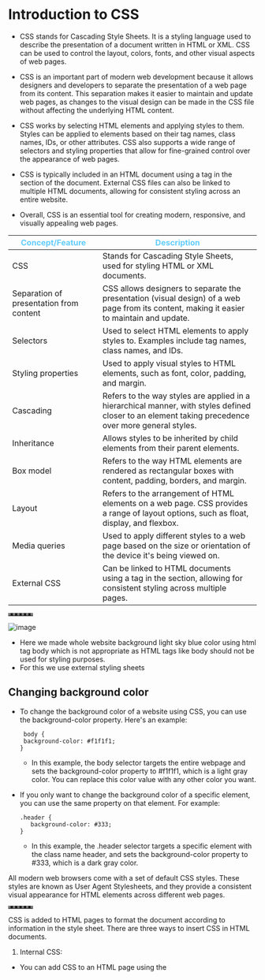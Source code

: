 # Introduction to CSS

- CSS stands for Cascading Style Sheets. It is a styling language used to describe the presentation of a document written in HTML or XML. CSS can be used to control the layout, colors, fonts, and other visual aspects of web pages.

- CSS is an important part of modern web development because it allows designers and developers to separate the presentation of a web page from its content. This separation makes it easier to maintain and update web pages, as changes to the visual design can be made in the CSS file without affecting the underlying HTML content.

- CSS works by selecting HTML elements and applying styles to them. Styles can be applied to elements based on their tag names, class names, IDs, or other attributes. CSS also supports a wide range of selectors and styling properties that allow for fine-grained control over the appearance of web pages.

- CSS is typically included in an HTML document using a <link> tag in the <head> section of the document. External CSS files can also be linked to multiple HTML documents, allowing for consistent styling across an entire website.

- Overall, CSS is an essential tool for creating modern, responsive, and visually appealing web pages.


| Concept/Feature | Description |
| --- | --- |
| CSS | Stands for Cascading Style Sheets, used for styling HTML or XML documents. |
| Separation of presentation from content | CSS allows designers to separate the presentation (visual design) of a web page from its content, making it easier to maintain and update. |
| Selectors | Used to select HTML elements to apply styles to. Examples include tag names, class names, and IDs. |
| Styling properties | Used to apply visual styles to HTML elements, such as font, color, padding, and margin. |
| Cascading | Refers to the way styles are applied in a hierarchical manner, with styles defined closer to an element taking precedence over more general styles. |
| Inheritance | Allows styles to be inherited by child elements from their parent elements. |
| Box model | Refers to the way HTML elements are rendered as rectangular boxes with content, padding, borders, and margin. |
| Layout | Refers to the arrangement of HTML elements on a web page. CSS provides a range of layout options, such as float, display, and flexbox. |
| Media queries | Used to apply different styles to a web page based on the size or orientation of the device it's being viewed on. |
| External CSS | Can be linked to HTML documents using a <link> tag in the <head> section, allowing for consistent styling across multiple pages. |

**********

![image](https://user-images.githubusercontent.com/125631878/229371302-bc9478a4-aba9-4cbb-b4a9-d0d84d76434d.png)
<br> 
- Here we made whole website background light sky blue color using html tag body which is not appropriate as HTML tags like body should not be used for styling purposes.<br> 
- For this we use external styling sheets


## Changing background color
- To change the background color of a website using CSS, you can use the background-color property. Here's an example:
   ```
    body {
    background-color: #f1f1f1;
   }
   ```
   - In this example, the body selector targets the entire webpage and sets the background-color property to #f1f1f1, which is a light gray color. You can replace this color value with any other color you want.


- If you only want to change the background color of a specific element, you can use the same property on that element. For example:
  ```
  .header {
     background-color: #333;
  }
  ``` 
  
   - In this example, the .header selector targets a specific element with the class name header, and sets the background-color property to #333, which is a dark gray color.

All modern web browsers come with a set of default CSS styles. These styles are known as User Agent Stylesheets, and they provide a consistent visual appearance for HTML elements across different web pages.

**********
   
CSS is added to HTML pages to format the document according to information in the style sheet. There are three ways to insert CSS in HTML documents.
1. Internal CSS:
- You can add CSS to an HTML page using the <style> element in the <head> section of your HTML document.
   
![image](https://user-images.githubusercontent.com/125631878/230059319-8b12a553-ee73-4f9d-88b6-63a6a65983e0.png)

- In this example, the `<style>` element is used to define a CSS rule that sets the color of the `<h1>` element to blue.   
---

2. External CSS:
 - Another way to add CSS to an HTML document is by creating an external CSS file and linking it to the HTML document using the `<link>` element in the `<head>` section of your HTML document.

HTML code:
![image](https://user-images.githubusercontent.com/125631878/230060845-14156de5-e77c-4c76-af7e-f0ea2edbd648.png)
   
CSS code:
![image](https://user-images.githubusercontent.com/125631878/230060661-c0b02f0f-19bf-4e21-9afb-cf7edb9bccca.png)

   
3. Inline CSS:
 - Finally, you can add CSS directly to an HTML element using the style attribute.

![image](https://user-images.githubusercontent.com/125631878/230061561-5926dd00-7e71-4999-8392-5ede1e3378b7.png)
   
**********



## Writing CSS code in HTML page only 
   
- Write `<sheet>` tag between `<head>` tag of html code snippet
![image](https://user-images.githubusercontent.com/125631878/229580893-b83815e7-3efb-4bdc-b372-5b69d44cf667.png)

- In order to select HTML tag, specify the name of the element you want to change (which in this case is body)
   ```
    <style>
                body {
                      background-color: #DAF5FF;
                }                           
    </style>
   ```
   ![image](https://user-images.githubusercontent.com/125631878/229371008-2f0cbd29-ee9f-47d5-810e-ea93392f73b2.png)
   
- If want to change whole horizontal rows `<hr>` color using css
     ```  
     hr {
        background-color: white;
     }
    ```
   
   Output: <br>
   ![image](https://user-images.githubusercontent.com/125631878/229371693-30219604-08bf-4cbc-895b-f8305c594bd4.png)
   

  [Note]: Instead of changing attributes of all `<hr>` in HTML we can simply do once by changing hr attribute in `<style>` tag inside `<head>` tag

   
 
   # Default CSS in browser 
     Most modern web browsers come with default CSS styles that are applied to HTML elements unless overridden by custom styles. The default styles may vary slightly between different browsers, 
   
   | CSS Property | Default Value | Description |
   | --- | --- | --- |
   | `font-family` | `sans-serif` | The default font family used for most HTML elements. This is typically a generic sans-serif font like Arial or Helvetica. |
   | `font-size` | `16px` | The default font size used for most HTML elements. |
   | `margin` | Varies by element | Most HTML elements have default margin values, which can vary between browsers. |
   | `padding` | Varies by element | Most HTML elements have default padding values, which can vary between browsers. |
   | `color` | `#000` | The default text color for most HTML elements. |
   | `background-color` | `transparent` | The default background color for most HTML elements. |
   | `text-decoration` | `underline` | Links are typically underlined by default. |
   | `text-align` | `left` | The default text alignment for most HTML elements. |
   | `border` | Varies by element | Most HTML elements have default border styles, widths, and colors, which can vary between browsers. |
   | `outline` | None | The default outline style for most HTML elements. |
   | `list-style` | `disc` | The default bullet style used for unordered lists. |
   | `display` | Varies by element | Most HTML elements have default display values, which can vary between browsers. |
   | `float` | `none` | The default float value for most HTML elements. |
   | `clear` | `none` | The default clear value for most HTML elements. |

**********
   
   
   
- Default CSS of `<hr>`
   
  ![image](https://user-images.githubusercontent.com/125631878/229372206-e510a512-ce44-435c-a4eb-e46e614a2516.png)
   

   | Value | Description |
   | --- | --- |
   | `none` | No border is displayed. |
   | `hidden` | Same as `none`, except that it still takes up space. |
   | `dotted` | The border is a series of dots. |
   | `dashed` | The border is a series of short dashes. |
   | `solid` | The border is a solid line. |
   | `double` | The border is a double line. |
   | `groove` | The border looks like it is carved into the page. |
   | `ridge` | The border looks like a ridge. |
   | `inset` | The border looks like it is pressed into the page. |
   | `outset` | The border looks like it is coming out of the page. |

   
   |The border-style property may be specified using one, two, three, or four values.|
   |---|
   |When one value is specified, it applies the same style to all four sides.|
   |When two values are specified, the first style applies to the top and bottom, the second to the left and right.|
   |When three values are specified, the first style applies to the top, the second to the left and right, the third to the bottom.|
   |When four values are specified, the styles apply to the top, right, bottom, and left in that order (clockwise).|
    
   
- Inset border-style
  
   Displays a border that makes the element appear embedded.When applied to a table cell with border-collapse set to collapsed.Displays a border with a carved appearance.
  ![image](https://user-images.githubusercontent.com/125631878/229372397-8d2b7ace-739c-4ea6-a5a3-30b1c1291a0f.png)

  
   Code: <br> 
  ![image](https://user-images.githubusercontent.com/125631878/230065568-af134f66-dcea-4a4e-adb1-fb0b54ab6573.png) 
 
 
We want single line broder with white color. We can do this by changing border style to none. So, we can overwrite the default browser value by specifying a new value for it using CSS
   
   ```  
    hr {
         background-color: white;
         border-style: none;                      
    }
   ```
   ![image](https://user-images.githubusercontent.com/125631878/229373522-df38a887-e97d-4f29-a721-77ea539ea1bb.png)
   
   - Now whole border is gone completely gone. (The border is also a rectangle type but here its height has become 0 pixel).
   - To make them appear use pesticide extension.
   - We can see using pesticide that the pixel of hr has become 0 because of none border style.
   - So use the height property of css to change height of hr element. (Change height to 2 px)
   
   ![image](https://user-images.githubusercontent.com/125631878/229374160-dd39a567-c2a2-4203-9638-e1551219a0fa.png)


- Now height = 2px 
   ```  
    hr {
         background-color: white;
         border-style: none;
         height: 2px;
    }
   ```
   
![image](https://user-images.githubusercontent.com/125631878/229375157-7f3d212c-dd48-4683-a279-8b43a7cf1ddb.png)

**********

- We can also change height of image

    ``` 
    img {
       height: 20px;
    }
    ```

![image](https://user-images.githubusercontent.com/125631878/229375452-af322cef-3422-43da-89d4-856ddcb99cc6.png)

**********

We can also change the width of the hr
    ```
    hr {
         background-color: white;
         border-style: none;
         height: 2px;
         width: 100px;
    }
    ```

![image](https://user-images.githubusercontent.com/125631878/229375751-327357da-9931-4f12-bdb4-12c55aee43f3.png)

We can also use % to change width like
   ```
   hr {
         background-color: white;
         border-style: none;
         height: 2px;
         width: 30%;
   }   
   ```
   
**********

## Task is to make hr small width with dotted lines
1. Input:   
   ```
   hr {
         background-color: white;
         border-style: dotted;
         height: 2px;
         width: 30%;
   }
   ```
   Output:![image](https://user-images.githubusercontent.com/125631878/229448876-99b1c0fe-fcad-4e70-b075-d80ba487f6fb.png)
   
2. It is giving us dotted line in all 4 border with some height
   So lets make height = 0, by just removing height code or = 0px
   ![image](https://user-images.githubusercontent.com/125631878/229449823-c2bc74a2-9bb9-476d-9c7a-1ecfd0129d19.png)
   here we have box with 0px height and only has border around it
   
[Note]: 
   |The border-style property may be specified using one, two, three, or four values.|
   |---|
   |When one value is specified, it applies the same style to all four sides.|
   |When two values are specified, the first style applies to the top and bottom, the second to the left and right.|
   |When three values are specified, the first style applies to the top, the second to the left and right, the third to the bottom.|
   |When four values are specified, the styles apply to the top, right, bottom, and left in that order (clockwise).|
   
3. Now this
   ```
   border-style: dotted none none;
   ```
   ![image](https://user-images.githubusercontent.com/125631878/229452008-9bd6dd04-8430-4755-817a-c8c11166fb5b.png)
   
4. Or 
   ```
   border-style: none;
   border-top-style: dotted;
   ```

5. Or
   ```                
    hr {
         border-style: none;
         border-top-style: dotted;
         border-color: grey;
         border-width: 5px;
         width: 10%;
    }
   ```
![image](https://user-images.githubusercontent.com/125631878/229593823-3034d0cf-56b2-43eb-b3c5-1de931a94a51.png)

**********   

### Border Types
   
   ```
      <html>  
      <head>  
      <style>  
          p.none {border-style: none;}  
          p.dotted {border-style: dotted;}  
          p.dashed {border-style: dashed;}  
          p.solid {border-style: solid;}  
          p.double {border-style: double;}  
          p.groove {border-style: groove;}  
          p.ridge {border-style: ridge;}  
          p.inset {border-style: inset;}  
          p.outset {border-style: outset;}  
          p.hidden {border-style: hidden;}  
          </style>  
         
          </head>  
          <body>  
             
          <p class="none">No border.</p>  
          <p class="dotted">A dotted border.</p>  
          <p class="dashed">A dashed border.</p>  
          <p class="solid">A solid border.</p>  
          <p class="double">A double border.</p>  
          <p class="groove">A groove border.</p>  
          <p class="ridge">A ridge border.</p>  
          <p class="inset">An inset border.</p>  
          <p class="outset">An outset border.</p>  
          <p class="hidden">A hidden border.</p> 
             
      </body>  
      </html> 
``` 

Output:
![image](https://user-images.githubusercontent.com/125631878/229573457-ae8e3762-d61b-4940-872a-a2241de0dfcb.png)     
  
   
**********
## Writing CSS code in HTML page only   
- Remember to save your CSS file and link it to your HTML document using the link tag in the head section of your HTML document for the changes to take effect.
  
**********   

1. We first create CSS folder and make styles.css page inside it
![image](https://user-images.githubusercontent.com/125631878/229595546-1db1436f-4520-4261-8ec2-ec93fccc832b.png)

2. Now we cut paste the style code from HTML `<style>` to `style.css`

3. Then link the css file in html `<head>`
   ```
   <link rel="stylesheet" href="CSS/styles.css">
   ```
   
   Now use this code in style.css
   
   ```
      body {
       background-color: #DAF5FF;
      }

      hr {
          border-style: none;
          border-top-style: dotted;
          border-color: grey;
          border-width: 5px;
          width: 10%;
      }
   ```
   Using above css code we get same light blue backgound and dotted horizontal row in main index page. <br>
   We can also change the colour of hobbbies and contact background by placing the CSS link code in their respective `<head>`
   
**********   
Now lets change the color of h1, h3 size text and thead
   ```
   h1 {
       color: #62CDFF;
   }
   h3 {
       color: #62CDFF;
   }

   thead {
       color: #62CDFF;
   }
   ```
   
   Output:
   ![image](https://user-images.githubusercontent.com/125631878/229733319-a2dd01f6-7178-4e53-88e4-d8196349f112.png)
   
   As CSS is linked to hobbies and contact form, so their body color and text color will change simultaneously <br>
   This will give us
   
**********   
 
## Debugging CSS code using chrome developers tools

### 1. Copy the error code given, inside index.html then find the error using chrome developer tools <br>
We can see that website css is gone 
![image](https://user-images.githubusercontent.com/125631878/229992191-feb8fa9c-5ae5-4a8c-bd35-9253b1270411.png)

Open chrome developer tools / inspect tools (shortcut: ctrl + shift + I)
![image](https://user-images.githubusercontent.com/125631878/229992758-f6d9028f-5922-409f-be44-796b0d599faf.png)

Here we can see 2 errors
   1. File not found: /C:/css/styles.css
   2. File not found: image.png

Debugging
   1. Location of css is in same directory as where is index.html: change location to: css/styles.css 
   2. Image file name image.png not present: put image with same name in same directory    
   
**********   
### 2. Now copy the second code 
We can see that in second code background color is gone. So lets see the error 
![image](https://user-images.githubusercontent.com/125631878/229994837-40b782fe-0272-4038-9ecf-5a2ee5523977.png)
   
![image](https://user-images.githubusercontent.com/125631878/229995997-368c06ec-c200-4c9d-889b-6a55c89b2cc2.png)
- And we're seeing that the color that we desire, which we set inside our stylesheet, is being crossed out and overridden by this white color. <br>
- And if you look carefully inside our new buggy index.html, then here an inline CSS rule inside the body tag to turn the body's background color to white. <br>
- We can make our desired background by removing the HTML body styling <br>

- Lets add internal css in style and set background color as red, so we are having 3 colors 1. white inside inline css, 2. light blue inside external css body  3. red color inside internal css <br>

- Still white color overrides red and light blue color.
   
**********   

# CSS syntax

![image](https://user-images.githubusercontent.com/125631878/230029566-2e73d689-04ae-4718-b668-82d49f0b3498.png)  
   
| Term | Definition |
| --- | --- |
| Selector | The selector is the HTML element that you want to apply styles to. Tag like `<h1>`, `<title>` etc. |
| Property | The property is the characteristic or attribute of the HTML element that you want to style, such as color or font-size. |
| Value | The value is the specific value that you want to set for the property, such as red for color or 16px for font-size. |
| Declaration | The combination of the property and value is called a declaration. Declarations are separated by semicolons. |
| Rule Set | A rule set consists of one or more declarations enclosed in curly braces {} and preceded by a selector. |

Here's an example of CSS syntax:
   ```
         selector {
         property: value;
      }
   ```

For instance, to set the font color of all paragraphs in a document to red, the following CSS rule can be used:
   ```
      p {
        color: red;
      }
   ```
This rule targets all `<p>` elements and sets their color property to red.


**********   

# CSS Selector
   
A CSS selector is a pattern that is used to select HTML elements on a web page that you want to style. Selectors are the foundation of CSS, as they provide a way to target specific elements in your HTML markup and apply styling to them.

There are different types of selectors in CSS, including:

1. Element selectors:
   - Selects HTML elements based on their tag name. For example, you can use "p" to select all paragraphs on a page.
   ```
      p {
     font-size: 16px;
   }
   ```
   - This will select all `<p>` elements on the page and apply a font size of 16 pixels to them.
   - Also it will select all other `<p>` with different id's like `<p id="para1">`, `<p id="para2">` and apply font size of 16 to them
   
2. Class selector: 
   - Selects HTML elements based on their class attribute. Class selectors are prefixed with a dot (".") and are followed by the name of the class. For example, you can use ".my-class" to select all elements with the class name "my-class".
   - Apply styles to multiple elements with the same class name.
   ```
      .my-class {
     color: blue;
     text-align: center;  
   }
   ```
   - This will select all elements with the class name "my-class" and apply a blue color and align text to center. 
   In the HTML, the class is defined like this: `<div class="my-class">`
   - The above code will make all the tags with class name "my-class" (e.g. `<h1 class="my-class">` and `<p class="my-class">`) applies blue color and center align the content in the tags.
   - If `<h1 = "my-class">` and `<p="my-class">` have same class  but want to select specific class like only paragraph then use this 
   ```
      p.my-class {
      color: blue;
      text-align: center;
      }
   ```
   
3. ID selectors:
   - Selects HTML elements based on their ID attribute. ID selectors are prefixed with a hash symbol ("#") and are followed by the name of the ID. For example, you can use "#my-id" to select the element with the ID "my-id".
   -  You cannot have two ID selectors with the same name on the same web page. Each ID selector must have a unique name because the ID selector is used to select and apply styles to a specific HTML element on a web page.
   ```
      #my-id {
     background-color: yellow;
   }
   ```
   - This will select the element with the ID "my-id" and apply a yellow background color to it. In the HTML, the ID is defined like this: `<div id="my-id">`.
   
4. Attribute selectors: 
   - Selects HTML elements based on their attributes. Attribute selectors are enclosed in square brackets and contain the name of the attribute and an optional value. For example, you can use "[href]" to select all elements with the "href" attribute, or "[href='https://example.com']" to select elements with the "href" attribute set to "https://example.com".
   ```
      a[href="https://example.com"] {
     color: red;
   }
   ```
 
5. Pseudo-class selectors: 
   - Selects HTML elements based on their state or position in the document. Pseudo-class selectors are prefixed with a colon (":") and are followed by the name of the state or position. For example, you can use ":hover" to select an element when the user hovers over it with the mouse. 
     ```
        a:hover {
        text-decoration: underline;
      }
     ```
   - This will select all `<a>` elements when the user hovers over them with the mouse and apply an underline text decoration to them.
   
6. Combinators:
   - Combinators are used to select elements based on their relationship to other elements. There are several types of combinators, including descendant selectors, child selectors, and adjacent sibling selectors.
   
   ```
      ul > li {
     list-style: none;
   }
   ```
   - This will select all `<li>` elements that are direct children of a `<ul>` element and remove the list-style from them.

7. Universal Selector:
   - The Universal Selector matches any element type. It is denoted by an asterisk (*) symbol. When used alone, it selects all elements on the page.
   ```
      * {
     font-size: 16px;
   }
   ```
   - This will apply the font size of 16 pixels to all elements on the page like `<h1>` `<p>` `<p=class1>` `<h2>` and all others elecments  
   
8. Group Selector:
   - The grouping selector is used to select all the elements with the same style definitions.
   - Grouping selector is used to minimize the code. Commas are used to separate each selector in grouping.
   ```
      h1, h2, h3, p {
     font-family: Arial, sans-serif;
   }

   ```
   - This will apply the font family of Arial or any sans-serif font to all headings and paragraphs on the page.  

## Specificity of selectors
- In CSS, selectors are used to target specific HTML elements on a web page and apply styles to them.
- The specificity of a selector refers to how specific it is in targeting elements on a web page. <br> <br>
  `Element selectors < Class selectors < ID selectors < Inline styles`
   
- If multiple CSS selectors target the same HTML element, their specificities are compared.
- The selector with the highest specificity will apply its styles to the element.
- Its important to be careful when writing CSS to avoid conflicts caused by selectors with equal specificity.
- If there is a conflict, the most recently defined selector will take precedence.  <br>
 

**********   
# Shahi Paneer Fansite
- A new site is made where two emoji of Paneer and Brocoli are used and their background color are changed
- Also we are changing heading color using CSS by two ways 
  1. Using tag selector h1{}  (here selecting red color)
  2. Using ID selector #heading{}   (here selecting blue color)
- But in output heading color is of blue and not red 
- The h1 color being red but it's crossed out because the id heading is more specific <br>
- `When both an ID selector and a tag selector are used in CSS, the ID selector will take precedence over the tag selector. This is because ID selectors have a higher specificity value than tag selectors.`
   

## The CSS stlying code:
   
![image](https://user-images.githubusercontent.com/125631878/230074193-ec1edba4-556f-4623-a9fb-9601af471909.png)
   
![image](https://user-images.githubusercontent.com/125631878/230070390-150e1ab3-e486-4b65-9a2d-d448444f73be.png)
### Shahi Paneer website:   
![image](https://user-images.githubusercontent.com/125631878/230074511-170d4715-0b00-42bd-99af-ec37265b6d55.png)

   
**********   
# Intermediate CSS

## Favicon
- A favicon is a small icon that represents a website or web application and is typically displayed in the browser's address bar or next to the page title in a tab.
- To add a favicon to a website, you need to create a small image file and save it as a .ico, .png, or .gif file. 
- Then, you can add the favicon code to the HTML header of your website using the following code:
  ```
  <link rel="icon" href="favicon.ico" type="image/x-icon">
  ```
- The <link> tag in HTML is used to link external resources such as CSS stylesheets, favicon images, web fonts, and more. It is placed in the head section of an HTML document
- The rel attribute is used to define the type of link being used and how the linked resource should be used by the current document.
- Common values of rel attribute are: "stylesheet" is used for linking style sheet to HTML document and "icon" value is used to link a favicon icon to a website.
   
**********   
   
 ## Div
   
 - In HTML, the `<div>` tag is a container element that is used to group together other elements and apply styles or functionality to them as a group. The "div" stands for "division" and it is often used to divide a web page into logical sections or to organize content into columns or rows.
 - Example:
  ![image](https://user-images.githubusercontent.com/125631878/230733209-a7c1e709-2007-4825-8e93-b6a1f5601604.png)

 - In this example, the `<div>` element contains a heading (`<h1>`) and a paragraph (`<p>`) element. The content inside the `<div>` tag will be grouped together and can be targeted with CSS selectors to apply styling or other functionality.

 - You can also use the id and class attributes on the `<div>` tag to further customize and target specific elements on the page. For example:
   ![image](https://user-images.githubusercontent.com/125631878/230733282-a3e7540f-3306-4cb9-98d5-54f2ea7bb45b.png)

 - In this example, the first `<div>` tag has an id attribute of "header", which can be targeted with CSS to apply specific styles to the header of the page. The second `<div>` tag has a class attribute of "section", which can be used to style all sections of the page in a similar way.
 
 - Normal div with height and andth of 200px and skyblue background color:
 ![image](https://user-images.githubusercontent.com/125631878/230939022-14630934-b47c-4720-a430-3687e7510467.png)

   
**********

| Point | Explanation |
| ----- | ----- |
| Container element | The `<div>` tag is a container element that groups together other elements on a web page. |
| Logical sections | It is used to divide a web page into logical sections or to organize content into columns or rows. |
| "div" stands for... | The "div" in `<div>` stands for "division". |
| Content | You can add other HTML elements, such as headings, paragraphs, images, and lists, inside a `<div>` tag to group them together. |
| CSS selectors | The content inside a `<div>` tag can be targeted with CSS selectors to apply styling or other functionality. |
| `id` and `class` attributes | You can use the `id` and `class` attributes on a `<div>` tag to further customize and target specific elements on the page. |
| `id` attribute | The `id` attribute can be used to target a specific element on the page with CSS or JavaScript. |
| `class` attribute | The `class` attribute can be used to apply styles or functionality to multiple elements on the page. |
| Commonly used | The `<div>` tag is a very commonly used element in HTML and is often used in conjunction with other layout and styling techniques to create a visually appealing and organized web page. |
   
**********   
     
 # Css - My Style
 
 - Here we are creating a more beautiful website using CSS
 - Inside body we used h1 and p tag and later on we used empty div tag 
 - Using Pesticide we saw h1 and p box but not of div .. that was because the height of div was 0 where as width was: 878.400
 
 ![image](https://user-images.githubusercontent.com/125631878/230734221-67861a26-6767-48dd-8759-b7b78b832e06.png)
 ![image](https://user-images.githubusercontent.com/125631878/230734270-17b2f7e3-8576-4e32-8e2f-58ad2cc570eb.png)  
 ![image](https://user-images.githubusercontent.com/125631878/230734114-5bc19719-9dba-4f2b-a90a-60a6ea4c851d.png)
   
 - So now in chrome developer, selecting div .. inside element.style <br>
   we write background color: blue;  but background doesn't change this is because of 0 height 
![image](https://user-images.githubusercontent.com/125631878/230735729-abddad89-8a03-4d9c-bf70-1a265403744d.png)

 - So we will add height: 100px; <br>
   Now we can see the blue color div
![image](https://user-images.githubusercontent.com/125631878/230735690-ba5c5137-9104-4207-bc42-f880a58cbe8a.png)
- We can also change margin of div in box by clicking the top, left, right, bottom and giving their values, and it will automatically get added in element.style locally for temporary period, but will not change the real codebase
![image](https://user-images.githubusercontent.com/125631878/230736473-73a23c4a-00a2-46e2-9cd9-0e982ec6ad0e.png)

# Box Model of CSS
- In CSS, the Box Model is a conceptual model that describes how elements are rendered on a web page. Each HTML element on a page is considered a rectangular box, with properties such as width, height, padding, border, and margin, that determine how the box is sized and positioned.

 ![image](https://user-images.githubusercontent.com/125631878/230940443-be8b1d38-bd54-4e5c-99d5-93c26d16d4b8.png)
   
The box model consists of four layers:

- Content: This is the actual content of the HTML element, such as text, images, or videos. The content is surrounded by padding.
- Padding: This is the space between the content and the element's border. It is defined using the padding property in CSS.
- Border: This is a line that surrounds the element's padding. It is defined using the border property in CSS.
- Margin: This is the space between the element's border and the neighboring elements. It is defined using the margin property in CSS.
   
Each layer of the box model is added to the previous layer to calculate the total size of the box. For example, the total width of an element would be the sum of its content width, padding width, and border width. <br>
Understanding the box model is important for designing web pages, as it helps ensure that elements are properly sized and positioned on the page.

- 3 divs with different color default body margins
![image](https://user-images.githubusercontent.com/125631878/230943160-1b409bae-1390-4a95-a92c-508099cac80e.png)
   
- Same divs but now body and h3 with 0 margin
![image](https://user-images.githubusercontent.com/125631878/230944096-7c645ce7-e902-4cd6-b473-0288aa8a4a40.png)

## Challenge
3 boxes with 200x200px, box 1: 10px border & 20px padding, box 2: 20px border, box 3: 10px border <br>
We used `position: absolute; top: 260px; left: 260px;`
![image](https://user-images.githubusercontent.com/125631878/230947580-a3b4292b-e806-4f12-9710-a3809b292e70.png)

Angela yu's way <br>
Used `margin-left:260px;`
![image](https://user-images.githubusercontent.com/125631878/230953029-438dd733-3850-446c-b6ed-3be7bf8565b6.png)


# Display property in CSS

- The display property in CSS is used to specify the type of rendering box used for an HTML element. It determines how an element should be displayed on the web page.
- Syntax: `display:value;`
- There are several possible values for the display property:

1) block: The element is displayed as a block-level element, which takes up the full width of its container and starts on a new line.
- Common block elements are : `<p> , <h1> through <h6> , <div> , <ol> , <ul> , <li> , <hr> ,  <table> , <form> `
   
![image](https://user-images.githubusercontent.com/125631878/231154706-a45325a9-aaf2-43b3-ae7b-cb411ef45e0f.png)

2) inline: The element is displayed inline, which means it flows with the text and does not start on a new line.
- Common inlin elements are: ` <span> , <a> , <em> , <b> `
![image](https://user-images.githubusercontent.com/125631878/231154531-ecc13dcf-5e93-4cbe-8027-0deb1f3e9c0e.png)

3) inline-block: The element is displayed inline, but it also has a width and height, allowing it to have padding and margins. or It, is very similar to inline element but the difference is that you are able to set the width and height.
![image](https://user-images.githubusercontent.com/125631878/231154969-5f6d6a92-f73e-472b-8d03-6ed101a621dc.png)
   
4) none: The element is not displayed at all, effectively hiding it from view. Or The "none" value totally removes the element from the page. It will not take any space.
![image](https://user-images.githubusercontent.com/125631878/231155432-3596c85b-90a8-4fe4-85ea-1eb92369b5b0.png)

5) flex: The element is displayed as a flex container, allowing its children to be flex items.
![image](https://user-images.githubusercontent.com/125631878/231159563-dd02c497-2e0c-4862-9167-91e71f361567.png)
   
6) grid: The element is displayed as a grid container, allowing its children to be grid items.
![image](https://user-images.githubusercontent.com/125631878/231156844-5a82a6df-88ec-4357-a425-43845d024336.png)
   
7) table: The element is displayed as a table, with table-related properties like table-row and table-cell.
![image](https://user-images.githubusercontent.com/125631878/231160793-0fe2abbc-4852-4f63-8b9e-c59c1aee107b.png)


8) inline-table: The element is displayed as an inline-level table.
![image](https://user-images.githubusercontent.com/125631878/231158669-7b775073-9922-470b-95e0-567f6467c7fe.png)

   
9) list-item: The element is displayed as a list item, like the li element in an unordered or ordered list.
![image](https://user-images.githubusercontent.com/125631878/231161613-8693cf71-e3ad-4b00-859e-4e333c07db28.png)

   
**[Note]**: `Span:` In HTML, the `<span>` element is an inline-level element that is used as a container for small pieces of content within a larger block-level element.

The `<span>` element doesn't have any semantic meaning, and is typically used for styling purposes, such as changing the color, font size, or font family of a small piece of text.
![image](https://user-images.githubusercontent.com/125631878/231229840-3ea5588f-5e59-4fc0-85ec-50397dfff2b7.png)

**********
   
Using Pesticide we can look at display property whether their width is till end or up to limit
![image](https://user-images.githubusercontent.com/125631878/231231840-55803541-9c21-4041-ad2b-8fe278588a91.png)
